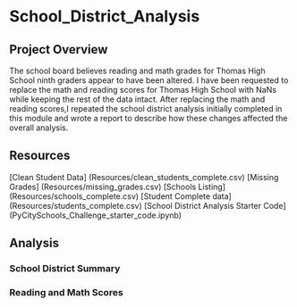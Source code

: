 # School_District_Analysis

## Project Overview
The school board believes reading and math grades for Thomas High School ninth graders appear to have been altered. I have been requested to replace the math and reading scores for Thomas High School with NaNs while keeping the rest of the data intact. After replacing the math and reading scores,I repeated the school district analysis initially completed in this module and wrote a report to describe how these changes affected the overall analysis.

## Resources
[Clean Student Data] (Resources/clean_students_complete.csv)
[Missing Grades] (Resources/missing_grades.csv)
[Schools Listing] (Resources/schools_complete.csv)
[Student Complete data] (Resources/students_complete.csv)
[School District Analysis Starter Code] (PyCitySchools_Challenge_starter_code.ipynb)

## Analysis

### School District Summary
### Reading and Math Scores
